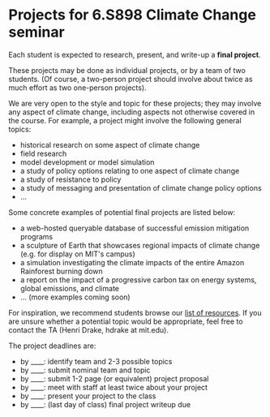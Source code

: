 # Projects for 6.S898 Climate Change seminar

Each student is expected to research, present, and write-up a **final project**.

These projects may be done as individual projects, or by a team of two students.
(Of course, a two-person project should involve about twice as much effort as two
one-person projects).

We are very open to the style and topic for these projects; they may involve any
aspect of climate change, including aspects not otherwise covered in the course.
For example, a project might involve the following general topics:
* historical research on some aspect of climate change
* field research
* model development or model simulation
* a study of policy options relating to one aspect of climate change
* a study of resistance to policy
* a study of messaging and presentation of climate change policy options
* ...

Some concrete examples of potential final projects are listed below:
* a web-hosted queryable database of successful emission mitigation programs
* a sculpture of Earth that showcases regional impacts of climate change (e.g. for display on MIT's campus)
* a simulation investigating the climate impacts of the entire Amazon Rainforest burning down
* a report on the impact of a progressive carbon tax on energy systems, global emissions, and climate
* ... (more examples coming soon)

For inspiration, we recommend students browse our [list of resources](https://github.com/ron-rivest/MIT-6.S898-climate-change/blob/master/resources.md). If you are unsure whether a potential topic would be appropriate, feel free to contact the TA (Henri Drake, hdrake at mit.edu).

The project deadlines are:
* by ____: identify team and 2-3 possible topics
* by ____: submit nominal team and topic
* by ____: submit 1-2 page (or equivalent) project proposal
* by ____: meet with staff at least twice about your project
* by ____: present your project to the class
* by ____: (last day of class) final project writeup due




